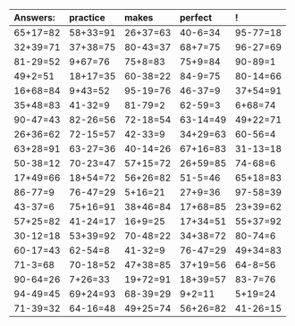 | Answers: | practice | makes | perfect | ! |
| :--- | :--- | :--- | :--- | :--- |
| 65+17=82 | 58+33=91 | 26+37=63 | 40-6=34 | 95-77=18 | 
| 32+39=71 | 37+38=75 | 80-43=37 | 68+7=75 | 96-27=69 | 
| 81-29=52 | 9+67=76 | 75+8=83 | 75+9=84 | 90-89=1 | 
| 49+2=51 | 18+17=35 | 60-38=22 | 84-9=75 | 80-14=66 | 
| 16+68=84 | 9+43=52 | 95-19=76 | 46-37=9 | 37+54=91 | 
| 35+48=83 | 41-32=9 | 81-79=2 | 62-59=3 | 6+68=74 | 
| 90-47=43 | 82-26=56 | 72-18=54 | 63-14=49 | 49+22=71 | 
| 26+36=62 | 72-15=57 | 42-33=9 | 34+29=63 | 60-56=4 | 
| 63+28=91 | 63-27=36 | 40-14=26 | 67+16=83 | 31-13=18 | 
| 50-38=12 | 70-23=47 | 57+15=72 | 26+59=85 | 74-68=6 | 
| 17+49=66 | 18+54=72 | 56+26=82 | 51-5=46 | 65+18=83 | 
| 86-77=9 | 76-47=29 | 5+16=21 | 27+9=36 | 97-58=39 | 
| 43-37=6 | 75+16=91 | 38+46=84 | 17+68=85 | 23+39=62 | 
| 57+25=82 | 41-24=17 | 16+9=25 | 17+34=51 | 55+37=92 | 
| 30-12=18 | 53+39=92 | 70-48=22 | 34+38=72 | 80-74=6 | 
| 60-17=43 | 62-54=8 | 41-32=9 | 76-47=29 | 49+34=83 | 
| 71-3=68 | 70-18=52 | 47+38=85 | 37+19=56 | 64-8=56 | 
| 90-64=26 | 7+26=33 | 19+72=91 | 18+39=57 | 83-7=76 | 
| 94-49=45 | 69+24=93 | 68-39=29 | 9+2=11 | 5+19=24 | 
| 71-39=32 | 64-16=48 | 49+25=74 | 56+26=82 | 41-26=15 | 
